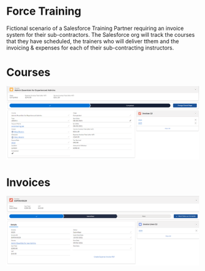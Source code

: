 # Force Training

Fictional scenario of a Salesforce Training Partner requiring an invoice system for their sub-contractors. The Salesforce org will track the courses that they have scheduled, the trainers who will deliver tthem and the invoicing & expenses for each of their sub-contracting instructors.

# Courses

![ExampleCourse.png](docs/ExampleCourse.png)

# Invoices

![ExampleInvoice.png](docs/ExampleInvoice.png)
